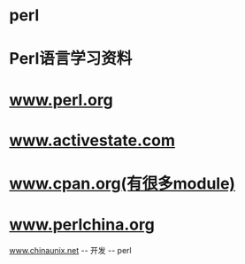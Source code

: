 perl
====
Perl语言学习资料
====
www.perl.org
====
www.activestate.com
====
www.cpan.org(有很多module)
====
www.perlchina.org
====
www.chinaunix.net  -- 开发 -- perl
